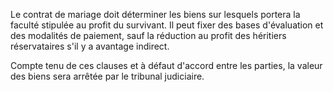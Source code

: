 Le contrat de mariage doit déterminer les biens sur lesquels portera la faculté stipulée au profit du survivant. Il peut fixer des bases d'évaluation et des modalités de paiement, sauf la réduction au profit des héritiers réservataires s'il y a avantage indirect.


Compte tenu de ces clauses et à défaut d'accord entre les parties, la valeur des biens sera arrêtée par le tribunal judiciaire.

